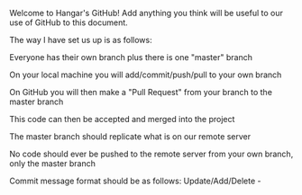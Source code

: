 Welcome to Hangar's GitHub!
Add anything you think will be useful to our use of GitHub to this document.

The way I have set us up is as follows:

Everyone has their own branch plus there is one "master" branch

On your local machine you will add/commit/push/pull to your own branch

On GitHub you will then make a "Pull Request" from your branch to the master branch

This code can then be accepted and merged into the project

The master branch should replicate what is on our remote server

No code should ever be pushed to the remote server from your own branch, only the master branch


Commit message format should be as follows:
Update/Add/Delete - <Filename> <Message>
